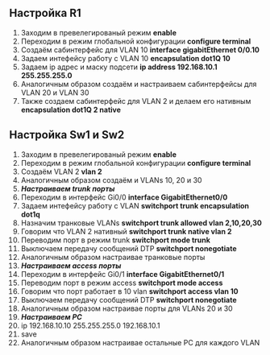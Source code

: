 ## Настройка R1
1. Заходим в превелегированый режим **enable**
2. Переходим в режим глобальной конфигурации **configure terminal**
3. Создаём сабинтерфейс для VLAN 10  **interface gigabitEthernet 0/0.10**
4. Задаем интефейсу работу с VLAN 10  **encapsulation dot1Q 10**
5. Задаем ip адрес и маску подсети  **ip address 192.168.10.1 255.255.255.0**
6. Аналогичным образом создаём и настраиваем сабинтерфейсы для VLAN 20 и VLAN 30
7. Также создаем сабинтерфейс для VLAN 2 и делаем его нативным **encapsulation dot1Q 2 native**

## Настройка Sw1 и Sw2
1. Заходим в превелегированый режим **enable**
2. Переходим в режим глобальной конфигурации **configure terminal**
3. Создаём VLAN 2  **vlan 2** 
4. Аналогичным образом создаём и VLANs 10, 20 и 30
5. ***Настраиваем trunk порты***
6. Переходим в интерфейс Gi0/0 **interface GigabitEthernet0/0**
7. Задаем интефейсу работу с VLAN  **switchport trunk encapsulation dot1q**
8. Назначим транковые VLANs **switchport trunk allowed vlan 2,10,20,30**
9. Говорим что VLAN 2 нативный **switchport trunk native vlan 2**
10. Переводим порт в режим trunk  **switchport mode trunk**
11. Выключаем передачу сообщений DTP  **switchport nonegotiate**
12. Аналогичным образом настраивае транковые порты
13. ***Настраиваем access порты***
14. Переходим в интерфейс Gi0/1 **interface GigabitEthernet0/1**
15. Переводим порт в режим access **switchport mode access**
16. Говорим что порт работает в 10 vlan **switchport access vlan 10**
17. Выключаем передачу сообщений DTP  **switchport nonegotiate**
18. Аналогичным образом настраивае порты для VLANs 20 и 30
19. ***Настраиваем PC***
20. ip 192.168.10.10 255.255.255.0 192.168.10.1
21. save
22. Аналогичным образом настраивае остальные PC для каждого VLAN
